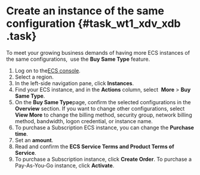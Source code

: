 # Create an instance of the same configuration {#task_wt1_xdv_xdb .task}

To meet your growing business demands of having more ECS instances of the same configurations,  use the **Buy Same Type** feature.

1.   Log on to the[ECS console](https://ecs.console.aliyun.com/#/home).
2.  Select a region.
3.  In the left-side navigation pane, click **Instances**. 
4.  Find your ECS instance, and in the **Actions** column, select  **More** \> **Buy Same Type**. 
5.  On the **Buy Same Type**page, confirm the selected configurations in the **Overview** section. If you want to change other configurations, select **View More** to change the billing method, security group, network billing method, bandwidth, logon credential, or instance name. 
6.  To purchase a Subscription ECS instance, you can change the **Purchase time**. 
7.  Set an **amount**. 
8.  Read and confirm the **ECS Service Terms and Product Terms of Service**. 
9.  To purchase a Subscription instance, click **Create Order**. To purchase a Pay-As-You-Go instance, click **Activate**. 

